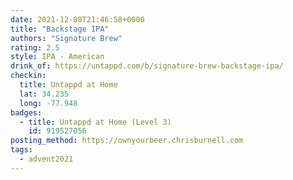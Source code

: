 ```yaml
---
date: 2021-12-08T21:46:58+0000
title: "Backstage IPA"
authors: "Signature Brew"
rating: 2.5
style: IPA - American
drink_of: https://untappd.com/b/signature-brew-backstage-ipa/
checkin:
  title: Untappd at Home
  lat: 34.235
  long: -77.948
badges:
  - title: Untappd at Home (Level 3)
    id: 919527056
posting_method: https://ownyourbeer.chrisburnell.com
tags:
  - advent2021
---
```

